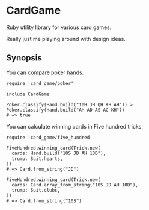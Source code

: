 CardGame
========

Ruby utility library for various card games.

Really just me playing around with design ideas.

Synopsis
--------

You can compare poker hands.

    require 'card_game/poker'

    include CardGame

    Poker.classify(Hand.build("10H JH QH KH AH")) >
    Poker.classify(Hand.build("AH AD AS AC KH"))
    # => true

You can calculate winning cards in Five hundred tricks.

    require 'card_game/five_hundred'

    FiveHundred.winning_card(Trick.new(
      cards: Hand.build("10S JD AH 10D"),
      trump: Suit.hearts,
    ))
    # => Card.from_string("JD")

    FiveHundred.winning_card(Trick.new(
      cards: Card.array_from_string("10S JD AH 10D"),
      trump: Suit.clubs,
    ))
    # => Card.from_string("10S")
